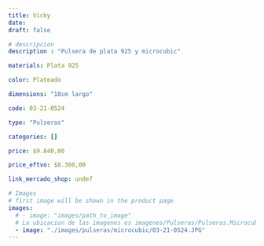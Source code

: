 ```yaml
---
title: Vicky
date: 
draft: false

# descripcion
description : "Pulsera de plata 925 y microcubic"

materials: Plata 925

color: Plateado

dimensions: "18cm largo"

code: 03-21-0524

type: "Pulseras"

categories: []

price: $9.840,00

price_eftvo: $8.360,00

link_mercado_shop: undef

# Images
# first image will be shown in the product page
images:
  # - image: "images/path_to_image"
  # La ubicacion de las imagenes es imagenes/Pulseras/Pulseras.Microcubic/03-21-0524-vicky
  - image: "./images/pulseras/microcubic/03-21-0524.JPG"
---
```

